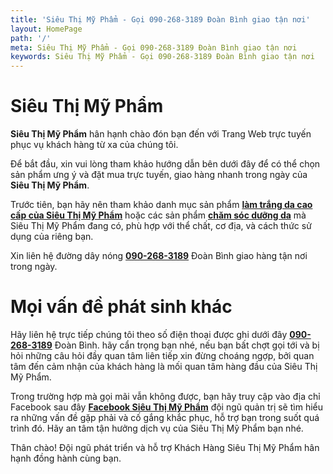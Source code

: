 ```yaml
---
title: 'Siêu Thị Mỹ Phẩm - Gọi 090-268-3189 Đoàn Bình giao tận nơi'
layout: HomePage
path: '/'
meta: Siêu Thị Mỹ Phẩm - Gọi 090-268-3189 Đoàn Bình giao tận nơi
keywords: Siêu Thị Mỹ Phẩm - Gọi 090-268-3189 Đoàn Bình giao tận nơi
---
```



# Siêu Thị Mỹ Phẩm

**Siêu Thị Mỹ Phẩm** hân hạnh chào đón bạn đến với Trang Web trực tuyến phục vụ khách hàng từ xa của chúng tôi.

Để bắt đầu, xin vui lòng tham khảo hướng dẫn bên dưới đây để có thể chọn sản phẩm ưng ý và đặt mua trực tuyến, giao hàng nhanh trong ngày của **Siêu Thị Mỹ Phẩm**.

Trước tiên, bạn hãy nên tham khảo danh mục sản phẩm  [**làm trắng da cao cấp của Siêu Thị Mỹ Phẩm**](/artists/) hoặc các sản phẩm [**chăm sóc dưỡng da**](/releases/) mà Siêu Thị Mỹ Phẩm đang có, phù hợp với thể chất, cơ địa, và cách thức sử dụng của riêng bạn.

Xin liên hệ đường dây nóng [**090-268-3189**](tel:+84902683189) Đoàn Bình giao hàng tận nơi trong ngày.


# Mọi vấn đề phát sinh khác

Hãy liên hệ trực tiếp chúng tôi theo số điện thoại được ghi dưới đây [**090-268-3189**](tel:+84902683189) Đoàn Bình. hãy cẩn trọng bạn nhé, nếu bạn bất chợt gọi tới và bị hỏi những câu hỏi đầy quan tâm liên tiếp xin đừng choáng ngợp, bởi quan tâm đến cảm nhận của khách hàng là mối quan tâm hàng đầu của Siêu Thị Mỹ Phẩm.

Trong trường hợp mà gọi mãi vẫn không được, bạn hãy truy cập vào địa chỉ Facebook sau đây [**Facebook Siêu Thị Mỹ Phẩm**](https://www.facebook.com/AsiniceDung) đội ngũ quản trị sẽ tìm hiểu ra những vấn đề gặp phải và cố gắng khắc phục, hỗ trợ bạn trong suốt quá trình đó. Hãy an tâm tận hưởng dịch vụ của Siêu Thị Mỹ Phẩm bạn nhé.

Thân chào!
Đội ngũ phát triển và hỗ trợ Khách Hàng
Siêu Thị Mỹ Phẩm hân hạnh đồng hành cùng bạn.